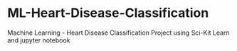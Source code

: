 # ML-Heart-Disease-Classification
 Machine Learning - Heart Disease Classification Project using Sci-Kit Learn and jupyter notebook
